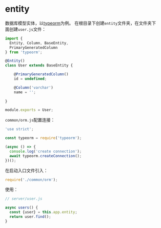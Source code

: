 # entity

数据库模型实体，以[typeorm](https://github.com/typeorm/typeorm)为例。
在根目录下创建`entity`文件夹，在文件夹下面创建`user.js`文件：

``` js
import {
  Entity, Column, BaseEntity,
  PrimaryGeneratedColumn
} from 'typeorm';

@Entity()
class User extends BaseEntity {

    @PrimaryGeneratedColumn()
    id = undefined;

    @Column('varchar')
    name = '';
  
}

module.exports = User;
```

`common/orm.js`配置连接：
``` js
'use strict';

const typeorm = require('typeorm');

(async () => {
  console.log('create connection');
  await typeorm.createConnection();
})();
```

在启动入口文件引入：
``` js
require('./common/orm');
```

使用：
``` js
// server/user.js

async users() {
  const {user} = this.app.entity;
  return user.find();
}
``` 